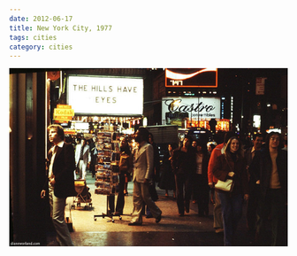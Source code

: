 ```yaml
---
date: 2012-06-17
title: New York City, 1977
tags: cities
category: cities
---
```


![nyc1977](https://raw.githubusercontent.com/muneer78/muneer78.github.io/master/images/NYC3.jpg)



